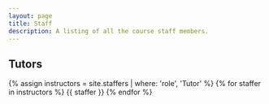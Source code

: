 ```yaml
---
layout: page
title: Staff
description: A listing of all the course staff members.
---
```




## Tutors

{% assign instructors = site.staffers | where: 'role', 'Tutor' %}
{% for staffer in instructors %}
{{ staffer }}
{% endfor %}


